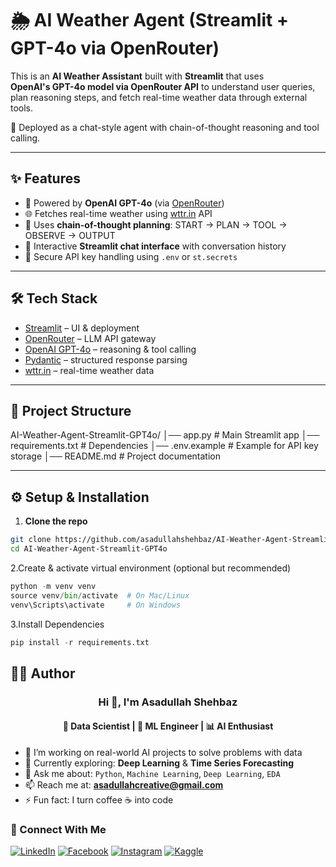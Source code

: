 # 🌦️ AI Weather Agent (Streamlit + GPT-4o via OpenRouter)

This is an **AI Weather Assistant** built with **Streamlit** that uses  
**OpenAI's GPT-4o model via OpenRouter API** to understand user queries,  
plan reasoning steps, and fetch real-time weather data through external tools.  

🚀 Deployed as a chat-style agent with chain-of-thought reasoning and tool calling.

---

## ✨ Features
- 🤖 Powered by **OpenAI GPT-4o** (via [OpenRouter](https://openrouter.ai/))  
- 🌐 Fetches real-time weather using [wttr.in](https://wttr.in) API  
- 🧠 Uses **chain-of-thought planning**: START → PLAN → TOOL → OBSERVE → OUTPUT  
- 💬 Interactive **Streamlit chat interface** with conversation history  
- 🔑 Secure API key handling using `.env` or `st.secrets`  

---

## 🛠️ Tech Stack
- [Streamlit](https://streamlit.io/) – UI & deployment  
- [OpenRouter](https://openrouter.ai/) – LLM API gateway  
- [OpenAI GPT-4o](https://platform.openai.com/) – reasoning & tool calling  
- [Pydantic](https://docs.pydantic.dev/) – structured response parsing  
- [wttr.in](https://wttr.in) – real-time weather data  

---

## 📂 Project Structure
AI-Weather-Agent-Streamlit-GPT4o/
│── app.py # Main Streamlit app
│── requirements.txt # Dependencies
│── .env.example # Example for API key storage
│── README.md # Project documentation


---

## ⚙️ Setup & Installation

1. **Clone the repo**  
```bash
git clone https://github.com/asadullahshehbaz/AI-Weather-Agent-Streamlit-GPT4o.git
cd AI-Weather-Agent-Streamlit-GPT4o
```
2.Create & activate virtual environment (optional but recommended)
```python
python -m venv venv
source venv/bin/activate  # On Mac/Linux
venv\Scripts\activate     # On Windows
```
3.Install Dependencies
```python
pip install -r requirements.txt
```

## 🧑‍💻 Author

<h3 align="center">Hi 👋, I'm Asadullah Shehbaz</h3>
<h4 align="center">🚀 Data Scientist | 🤖 ML Engineer | 📊 AI Enthusiast</h4>

- 🔭 I’m working on real-world AI projects to solve problems with data  
- 🌱 Currently exploring: **Deep Learning** & **Time Series Forecasting**  
- 💬 Ask me about: `Python`, `Machine Learning`, `Deep Learning`, `EDA`  
- 📫 Reach me at: **asadullahcreative@gmail.com**  
- ⚡ Fun fact: I turn coffee ☕ into code  

### 🔗 Connect With Me

[![LinkedIn](https://img.shields.io/badge/-LinkedIn-0A66C2?style=for-the-badge&logo=linkedin&logoColor=white)](https://www.linkedin.com/in/asadullah-shehbaz-18172a2bb/) 
[![Facebook](https://img.shields.io/badge/-Facebook-1877F2?style=for-the-badge&logo=facebook&logoColor=white)](https://web.facebook.com/profile.php?id=61576230402114) 
[![Instagram](https://img.shields.io/badge/-Instagram-E4405F?style=for-the-badge&logo=instagram&logoColor=white)](https://www.instagram.com/asad_ullahshehbaz/) 
[![Kaggle](https://img.shields.io/badge/-Kaggle-20BEFF?style=for-the-badge&logo=kaggle&logoColor=white)](https://www.kaggle.com/asadullahcreative) 


